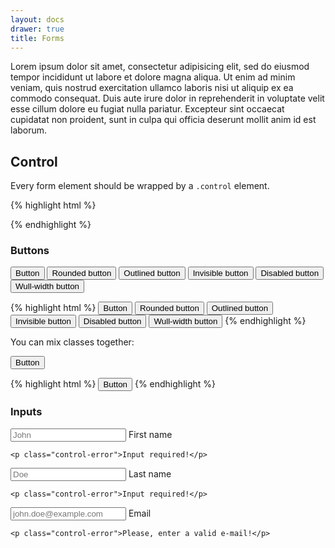 ```yaml
---
layout: docs
drawer: true
title: Forms
---
```


Lorem ipsum dolor sit amet, consectetur adipisicing elit, sed do eiusmod tempor incididunt ut labore et dolore magna aliqua. Ut enim ad minim veniam, quis nostrud exercitation ullamco laboris nisi ut aliquip ex ea commodo consequat. Duis aute irure dolor in reprehenderit in voluptate velit esse cillum dolore eu fugiat nulla pariatur. Excepteur sint occaecat cupidatat non proident, sunt in culpa qui officia deserunt mollit anim id est laborum.

## Control

Every form element should be wrapped by a `.control` element.

{% highlight html %}
<div class="control">
    <!-- Form elements… -->
</div>
{% endhighlight %}

### Buttons

<div class="control">
    <button class="button"><i class="icon fa fa-thumbs-o-up" aria-hidden="true"></i> Button</button>
    <button class="button is-rounded">Rounded button</button>
    <button class="button is-outline">Outlined button</button>
    <button class="button is-invisible">Invisible button</button>
    <button class="button is-disabled">Disabled button</button>
    <button class="button is-full">Wull-width button</button>
</div>

{% highlight html %}
<button class="button"><i class="icon fa fa-thumbs-o-up" aria-hidden="true"></i> Button</button>
<button class="button is-rounded">Rounded button</button>
<button class="button is-outline">Outlined button</button>
<button class="button is-invisible">Invisible button</button>
<button class="button is-disabled">Disabled button</button>
<button class="button is-full">Wull-width button</button>
{% endhighlight %}

You can mix classes together:

<div class="control">
    <button class="button is-rounded is-outline"><i class="icon fa fa-thumbs-o-up" aria-hidden="true"></i> Button</button>
</div>

{% highlight html %}
<button class="button is-rounded is-outline"><i class="icon fa fa-thumbs-o-up" aria-hidden="true"></i> Button</button>
{% endhighlight %}

### Inputs

<div class="control is-small">
    <input class="input" placeholder="John" />
    <label class="label">First name</label>

    <p class="control-error">Input required!</p>
</div>

<div class="control is-small">
    <input class="input" placeholder="Doe" />
    <label class="label">Last name</label>

    <p class="control-error">Input required!</p>
</div>

<div class="control is-small">
    <input class="input" placeholder="john.doe@example.com" />
    <label class="label">Email</label>

    <p class="control-error">Please, enter a valid e-mail!</p>
</div>
